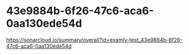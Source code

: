 # 43e9884b-6f26-47c6-aca6-0aa130ede54d
https://sonarcloud.io/summary/overall?id=examly-test_43e9884b-6f26-47c6-aca6-0aa130ede54d
